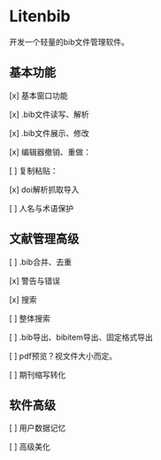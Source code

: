 # Litenbib

开发一个轻量的bib文件管理软件。


## 基本功能

[x] 基本窗口功能

[x] .bib文件读写、解析

[x] .bib文件展示、修改

[x] 编辑器撤销、重做：

[ ] 复制粘贴：

[x] doi解析抓取导入

[ ] 人名与术语保护

## 文献管理高级

[ ] .bib合并、去重

[x] 警告与错误

[x] 搜索

[ ] 整体搜索

[ ] .bib导出、bibitem导出、固定格式导出

[ ] pdf预览？视文件大小而定。

[ ] 期刊缩写转化

## 软件高级

[ ] 用户数据记忆

[ ] 高级美化